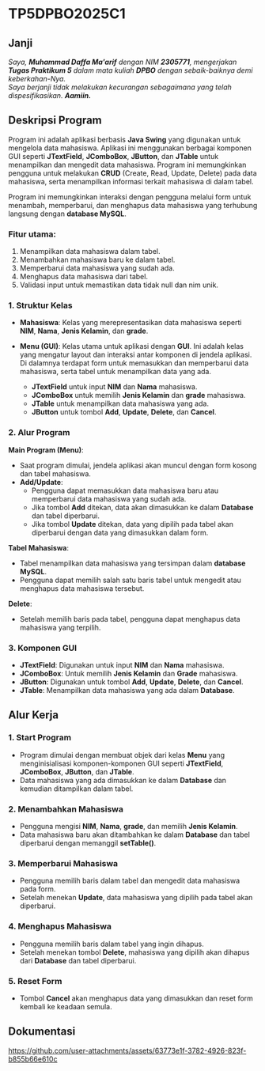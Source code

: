 # TP5DPBO2025C1

## Janji
_Saya, **Muhammad Daffa Ma'arif** dengan NIM **2305771**, mengerjakan **Tugas Praktikum 5** dalam mata kuliah **DPBO** dengan sebaik-baiknya demi keberkahan-Nya.  
Saya berjanji tidak melakukan kecurangan sebagaimana yang telah dispesifikasikan. **Aamiin.**_

## Deskripsi Program

Program ini adalah aplikasi berbasis **Java Swing** yang digunakan untuk mengelola data mahasiswa. Aplikasi ini menggunakan berbagai komponen GUI seperti **JTextField**, **JComboBox**, **JButton**, dan **JTable** untuk menampilkan dan mengedit data mahasiswa. Program ini memungkinkan pengguna untuk melakukan **CRUD** (Create, Read, Update, Delete) pada data mahasiswa, serta menampilkan informasi terkait mahasiswa di dalam tabel.

Program ini memungkinkan interaksi dengan pengguna melalui form untuk menambah, memperbarui, dan menghapus data mahasiswa yang terhubung langsung dengan **database MySQL**.

### Fitur utama:
1. Menampilkan data mahasiswa dalam tabel.
2. Menambahkan mahasiswa baru ke dalam tabel.
3. Memperbarui data mahasiswa yang sudah ada.
4. Menghapus data mahasiswa dari tabel.
5. Validasi input untuk memastikan data tidak null dan nim unik.

### 1. Struktur Kelas

- **Mahasiswa**: Kelas yang merepresentasikan data mahasiswa seperti **NIM**, **Nama**, **Jenis Kelamin**, dan **grade**.
- **Menu (GUI)**: Kelas utama untuk aplikasi dengan **GUI**. Ini adalah kelas yang mengatur layout dan interaksi antar komponen di jendela aplikasi. Di dalamnya terdapat form untuk memasukkan dan memperbarui data mahasiswa, serta tabel untuk menampilkan data yang ada.
  
  - **JTextField** untuk input **NIM** dan **Nama** mahasiswa.
  - **JComboBox** untuk memilih **Jenis Kelamin** dan **grade** mahasiswa.
  - **JTable** untuk menampilkan data mahasiswa yang ada.
  - **JButton** untuk tombol **Add**, **Update**, **Delete**, dan **Cancel**.

### 2. Alur Program

**Main Program (Menu)**:
- Saat program dimulai, jendela aplikasi akan muncul dengan form kosong dan tabel mahasiswa.
- **Add/Update**:
  - Pengguna dapat memasukkan data mahasiswa baru atau memperbarui data mahasiswa yang sudah ada.
  - Jika tombol **Add** ditekan, data akan dimasukkan ke dalam **Database** dan tabel diperbarui.
  - Jika tombol **Update** ditekan, data yang dipilih pada tabel akan diperbarui dengan data yang dimasukkan dalam form.
  
**Tabel Mahasiswa**:
- Tabel menampilkan data mahasiswa yang tersimpan dalam **database MySQL**.
- Pengguna dapat memilih salah satu baris tabel untuk mengedit atau menghapus data mahasiswa tersebut.

**Delete**:
- Setelah memilih baris pada tabel, pengguna dapat menghapus data mahasiswa yang terpilih.
  
### 3. Komponen GUI
- **JTextField**: Digunakan untuk input **NIM** dan **Nama** mahasiswa.
- **JComboBox**: Untuk memilih **Jenis Kelamin** dan **Grade** mahasiswa.
- **JButton**: Digunakan untuk tombol **Add**, **Update**, **Delete**, dan **Cancel**.
- **JTable**: Menampilkan data mahasiswa yang ada dalam **Database**.

## Alur Kerja

### 1. Start Program
- Program dimulai dengan membuat objek dari kelas **Menu** yang menginisialisasi komponen-komponen GUI seperti **JTextField**, **JComboBox**, **JButton**, dan **JTable**.
- Data mahasiswa yang ada dimasukkan ke dalam **Database** dan kemudian ditampilkan dalam tabel.

### 2. Menambahkan Mahasiswa
- Pengguna mengisi **NIM**, **Nama**, **grade**, dan memilih **Jenis Kelamin**.
- Data mahasiswa baru akan ditambahkan ke dalam **Database** dan tabel diperbarui dengan memanggil **setTable()**.

### 3. Memperbarui Mahasiswa
- Pengguna memilih baris dalam tabel dan mengedit data mahasiswa pada form.
- Setelah menekan **Update**, data mahasiswa yang dipilih pada tabel akan diperbarui.

### 4. Menghapus Mahasiswa
- Pengguna memilih baris dalam tabel yang ingin dihapus.
- Setelah menekan tombol **Delete**, mahasiswa yang dipilih akan dihapus dari **Database** dan tabel diperbarui.

### 5. Reset Form
- Tombol **Cancel** akan menghapus data yang dimasukkan dan reset form kembali ke keadaan semula.

## Dokumentasi


https://github.com/user-attachments/assets/63773e1f-3782-4926-823f-b855b66e610c

